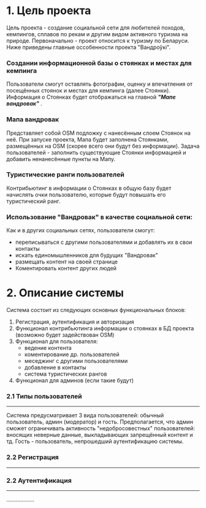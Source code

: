 # 1. Цель проекта
Цель проекта - создание социальной сети для любителей походов, кемпингов, сплавов по рекам и другим видом активного туризма на природе. Первоначально - проект относится к туризму по Беларуси. Ниже приведены главные оссобенности проекта "Вандроўкі".
### Создании информационной базы о стоянках и местах для кемпинга
Пользователи смогут оставлять фотографии, оценку и впечатления от посещённых стоянок и местах для кемпинга (далее Стоянки). Информация о Стоянках будет отображаться на главной ***"Мапе вандровак"*** .
### Мапа вандровак
Представляет собой OSM подложку с нанесённым слоем Стоянок на неё. При запуске проекта, Мапа будет заполнена Стоянками, размещённых на OSM (скорее всего они будут без информации). Задача пользователей - заполнить существующие Стоянки информацией и добавить ненанесённые пункты на Мапу.
### Туристические ранги пользователей
Контрибьютинг в информации о Стоянках в общую базу будет начислять очки пользователю, которые будут повышать его туристический ранг.
### Использование "Вандровак" в качестве социальной сети:
Как и в других социальных сетях, пользователи смогут:
* переписываться с другими пользователями и добавлять их в свои контакты
* искать единомышленников для будущих "Вандровак"
* размещать контент на своей странице
* Коментировать контент других людей 

# 2. Описание системы
Система состоит из следующих основных функциональных блоков:

1. Регистрация, аутентификация и авторизация
2. Функционал контрибьютинга информации о стоянках в БД проекта (возможно будет задействован OSM)
3. Функционал для пользователя:
	* ведение контента
	* коментирование др. пользователей
	* меседжинг с другими пользователями
	* добавление в контакты
	* система туристических рангов
4. Функционал для админов (если такие будут)

### 2.1 Типы пользователей
---
Система предусматривает 3 вида пользователей: обычный пользователь, админ (модератор) и гость. Предполагается, что админ сможет ограничивать активность "недобросовестных" пользователей: вносящих неверные данные, выкладывающих запрещённый контент и тд. Гость - пользователь, непрошедший аутентификацию системы.

### 2.2 Регистрация
---


### 2.2 Аутентификация
---

..................
